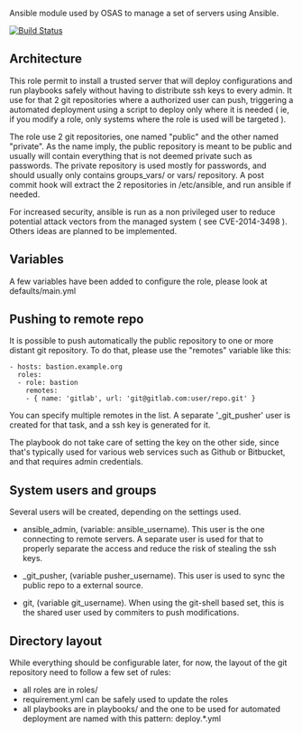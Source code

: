 Ansible module used by OSAS to manage a set of servers using Ansible.

[![Build Status](https://travis-ci.org/OSAS/ansible-role-ansible_bastion.svg?branch=master)](https://travis-ci.org/OSAS/ansible-role-ansible_bastion)

Architecture
------------

This role permit to install a trusted server that will deploy configurations
and run playbooks safely without having to distribute ssh keys to every admin.
It use for that 2 git repositories where a authorized user can push, 
triggering a automated deployment using a script to deploy only where it is 
needed ( ie, if you modify a role, only systems where the role is used will be 
targeted ).

The role use 2 git repositories, one named "public" and the other named 
"private". As the name imply, the public repository is meant to be public and
usually will contain everything that is not deemed private such as passwords. The
private repository is used mostly for passwords, and should usually only
contains groups_vars/ or vars/ repository. A post commit hook will extract
the 2 repositories in /etc/ansible, and run ansible if needed.

For increased security, ansible is run as a non privileged user to reduce
potential attack vectors from the managed system ( see CVE-2014-3498 ). 
Others ideas are planned to be implemented. 

Variables
---------

A few variables have been added to configure the role, please look at 
defaults/main.yml

Pushing to remote repo
----------------------

It is possible to push automatically the public repository to one or more 
distant git repository. To do that, please use the "remotes" variable like this:

```
- hosts: bastion.example.org
  roles:
  - role: bastion
    remotes:
    - { name: 'gitlab', url: 'git@gitlab.com:user/repo.git' }
```

You can specify multiple remotes in the list. A separate '_git_pusher' user is created 
for that task, and a ssh key is generated for it. 

The playbook do not take care of setting the key on the other side, since that's typically
used for various web services such as Github or Bitbucket, and that requires admin credentials.

System users and groups
-----------------------

Several users will be created, depending on the settings used.

* ansible_admin, (variable: ansible_username). This user is the
one connecting to remote servers. A separate user is used for that to
properly separate the access and reduce the risk of stealing the ssh keys.

* _git_pusher, (variable pusher_username). This user is used to sync the public
repo to a external source.

* git, (variable git_username). When using the git-shell based set, this is the
shared user used by commiters to push modifications.

Directory layout
----------------

While everything should be configurable later, for now, the layout of the git
repository need to follow a few set of rules:

 - all roles are in roles/
 - requirement.yml can be safely used to update the roles
 - all playbooks are in playbooks/ and the one to be used for automated deployment
   are named with this pattern: deploy.\*.yml
